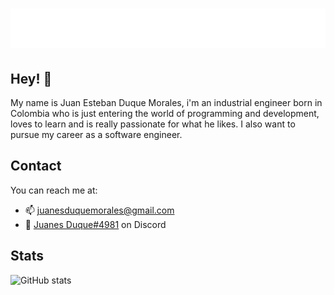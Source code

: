 <h1 align="center">
  <img src="https://github.com/Juanesduque1/Juanesduque1/blob/2efed938984b92b11c6780eb9b2c489ab7331750/name.svg" alt="Juan Esteban Duque" />
</h1>

## Hey! 👋

My name is Juan Esteban Duque Morales, i'm an industrial engineer born in Colombia who is just entering the world of programming and development, loves to learn and is really passionate for what he likes. I also want to pursue my career as a software engineer.

## Contact

You can reach me at:
- 📫 juanesduquemorales@gmail.com
- 🤖 [Juanes Duque#4981](./) on Discord

## Stats 
  ![GitHub stats](https://github-readme-stats.vercel.app/api?username=Juanesduque1&show_icons=true&bg_color=000000&text_color=B9B8B7&icon_color=5345DE&title_color=FFFFFF&border_color=5345DE)
  
<!--### Hi there 👋

<!--
**Juanesduque1/Juanesduque1** is a ✨ _special_ ✨ repository because its `README.md` (this file) appears on your GitHub profile.

Here are some ideas to get you started:

- 🔭 I’m currently working on ...
- 🌱 I’m currently learning ...
- 👯 I’m looking to collaborate on ...
- 🤔 I’m looking for help with ...
- 💬 Ask me about ...
- 📫 How to reach me: ...
- 😄 Pronouns: ...
- ⚡ Fun fact: ...
-->
